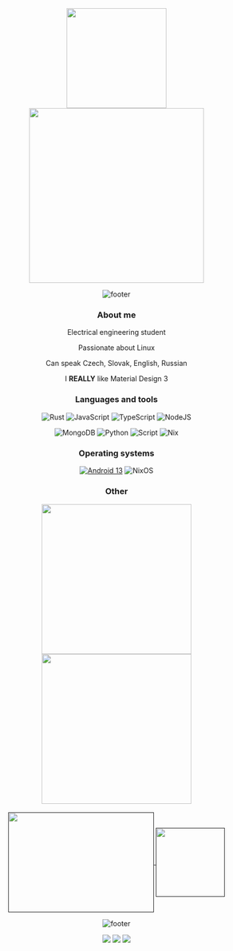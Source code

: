 <div align="center" text-align="center" style="inline-block">

<img src="https://images.weserv.nl/?url=https://avatars.githubusercontent.com/u/81521595&shape=circle" height=200>

<br>

<img src="https://github.com/InioX/InioX/assets/81521595/59d1f678-fdc0-427f-a2de-d6a1a90c670a" width=350>

![footer](https://github.com/InioX/InioX/assets/81521595/7bd4b198-6031-4425-98a1-d4666cbb512c)

<h3 class="about-me">
     <sub>
          <!-- <img  src="https://github.com/InioX/InioX/assets/81521595/f42d0cce-ba58-4ccf-b008-7dc0434d88e4"
           height="25"
           width="25"> -->
     </sub>
     About me
</h3>

Electrical engineering student

Passionate about Linux

Can speak Czech, Slovak, English, Russian

I **REALLY** like Material Design 3

<h3 class="languages-and-tools">
     <sub>
          <!-- <img  src="https://github.com/InioX/InioX/assets/81521595/1fbe3355-94c6-4f86-a520-2dc06da9dddf"
           height="25"
           width="25"> -->
     </sub>
     Languages and tools
</h3>

![Rust](https://img.shields.io/badge/Rust-f6b6b9?style=for-the-badge&logo=rust&logoColor=4d2427)
![JavaScript](https://img.shields.io/badge/JavaScript-f6b6b9?style=for-the-badge&logo=javascript&logoColor=4d2427)
![TypeScript](https://img.shields.io/badge/TypeScript-f6b6b9?style=for-the-badge&logo=typescript&logoColor=4d2427)
![NodeJS](https://img.shields.io/badge/Node.js-f6b6b9?style=for-the-badge&logo=node.js&logoColor=4d2427)

![MongoDB](https://img.shields.io/badge/MongoDB-f6b6b9?style=for-the-badge&logo=mongodb&logoColor=4d2427)
![Python](https://img.shields.io/badge/Python-f6b6b9?style=for-the-badge&logo=python&logoColor=4d2427)
![Script](https://img.shields.io/badge/Shell_Script-f6b6b9?style=for-the-badge&logo=gnu-bash&logoColor=4d2427)
![Nix](https://img.shields.io/badge/Nix-f6b6b9?style=for-the-badge&logo=nixos&logoColor=4d2427)


<h3 class="operating-systems">
     <sub>
          <!-- <img  src="https://github.com/InioX/InioX/assets/81521595/f6012468-724d-4c11-b1ea-3084b53062b3"
           height="25"
           width="25"> -->
     </sub>
     Operating systems
</h3>

[![Android 13](https://img.shields.io/badge/Android%2013%20/%20RisingOS%201.4%20Elysium-f6b6b9?style=for-the-badge&logo=android&logoColor=4d2427)](https://www.android.com/android-13/)
![NixOS](https://img.shields.io/badge/NixOS-f6b6b9?style=for-the-badge&logo=nixos&logoColor=4d2427)

<h3 class="other">
     <sub>
          <!-- <img  src="https://github.com/InioX/InioX/assets/81521595/f6012468-724d-4c11-b1ea-3084b53062b3"
           height="25"
           width="25"> -->
     </sub>
     Other
</h3>

<div>
     <a href="https://github.com/InioX/matugen">
          <img align="center" src="https://github-readme-stats.vercel.app/api/pin?username=InioX&repo=matugen&title_color=e9e1e0&icon_color=f6b6b9&text_color=d0c4c3&bg_color=3c3838&show_owner=true&hide_border=true" width=300/>
     </a>
     <a href="https://github.com/InioX/dotfiles">
          <img align="center" src="https://github-readme-stats.vercel.app/api/pin?username=InioX&repo=dotfiles&title_color=e9e1e0&icon_color=f6b6b9&text_color=d0c4c3&bg_color=3c3838&show_owner=true&hide_border=true" width=300/>
     </a>
</div>
<br>
<a href="">
  <img height=200 align="center" src="https://github-readme-stats.vercel.app/api?username=InioX&hide_rank=true&show_icons=true&title_color=e9e1e0&icon_color=f6b6b9&text_color=d0c4c3&bg_color=3c3838&hide_border=true&hide=contribs&hide_title=true" width=292 />
</a>
<a href="">
  <img align="center" src="https://github-readme-stats.vercel.app/api/top-langs/?username=InioX&layout=compact&title_color=e9e1e0&icon_color=f6b6b9&text_color=d0c4c3&bg_color=3c3838&hide_border=true&hide_title=true" height=138/>
</a>

![footer](https://github.com/InioX/InioX/assets/81521595/7bd4b198-6031-4425-98a1-d4666cbb512c)

![](https://img.shields.io/badge/Discord-@i.am.ini-3c3838?style=for-the-badge&logo=discord&logoColor=4d2427&labelColor=f6b6b9)
![](https://img.shields.io/badge/Email-ini@cumallover.me-3c3838?style=for-the-badge&logo=gmail&logoColor=4d2427&labelColor=f6b6b9)
![](https://img.shields.io/badge/Youtube-@i__am__ini-3c3838?style=for-the-badge&logo=youtube&logoColor=4d2427&labelColor=f6b6b9)

<!--
**InioX/InioX** is a ✨ _special_ ✨ repository because its `README.md` (this file) appears on your GitHub profile.

Here are some ideas to get you started:

- 🔭 I’m currently working on ...
- 🌱 I’m currently learning ...
- 👯 I’m looking to collaborate on ...
- 🤔 I’m looking for help with ...
- 💬 Ask me about ...
- 📫 How to reach me: ...
- 😄 Pronouns: ...
- ⚡ Fun fact: ...
-->
